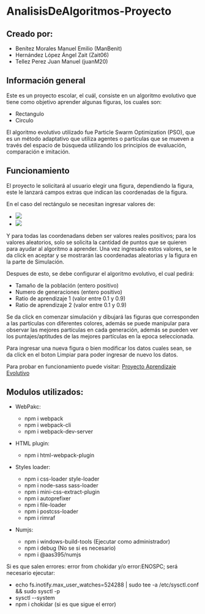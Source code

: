 # AnalisisDeAlgoritmos-Proyecto

## Creado por:
- Benítez Morales Manuel Emilio (ManBenit)
- Hernández López Ángel Zait (Zait06)
- Tellez Perez Juan Manuel (juanM20)

## Información general
Este es un proyecto escolar, el cuál, consiste en un algoritmo evolutivo que tiene como objetivo aprender algunas figuras, los cuales son:
- Rectangulo
- Circulo

El algoritmo evolutivo utilizado fue Particle Swarm Optimization (PSO), que es un método adaptativo que utiliza agentes o partículas que se mueven a través del espacio de búsqueda utilizando los principios de evaluación, comparación e imitación.

## Funcionamiento

El proyecto le solicitará al usuario elegir una figura, dependiendo la figura, este le lanzará campos extras que indican las coordenadas de la figura.

En el caso del rectángulo se necesitan ingresar valores de:
- <img src="https://latex.codecogs.com/gif.latex?x_1<x_2"/>
- <img src="https://latex.codecogs.com/gif.latex?y_1>y_2"/>

Y para todas las coordenadans deben ser valores reales positivos; para los valores aleatorios, solo se solicita la cantidad de puntos que se quieren para ayudar al algoritmo a aprender. Una vez ingresado estos valores, se le da click en aceptar y se mostrarán las coordenadas aleatorias y la figura en la parte de Simulación.

Despues de esto, se debe configurar el algoritmo evolutivo, el cual pedirá:
- Tamaño de la población (entero positivo)
- Numero de generaciones (entero positivo)
- Ratio de aprendizaje 1 (valor entre 0.1 y 0.9)
- Ratio de aprendizaje 2 (valor entre 0.1 y 0.9)

Se da click en comenzar simulación y dibujará las figuras que corresponden a las partículas con diferentes colores, además se puede manipular para observar las mejores partículas en cada generación, además se pueden ver los puntajes/aptitudes de las mejores partículas en la epoca seleccionada.

Para ingresar una nueva figura o bien modificar los datos cuales sean, se da click en el boton Limpiar para poder ingresar de nuevo los datos.

Para probar en funcionamiento puede visitar: [Proyecto Aprendizaje Evolutivo](https://zait06.github.io/AnalisisDeAlgoritmos-Proyecto/)

## Modulos utilizados:

- WebPakc:
    * npm i webpack
    * npm i webpack-cli
    * npm i webpack-dev-server

- HTML plugin:
    * npm i html-webpack-plugin

- Styles loader:
    * npm i css-loader style-loader
    * npm i node-sass sass-loader
    * npm i mini-css-extract-plugin
    * npm i autoprefixer
    * npm i file-loader
    * npm i postcss-loader
    * npm i rimraf
	
- Numjs:
	* npm i windows-build-tools (Ejecutar como administrador)
	* npm i debug			(No se si es necesario)
	* npm i @aas395/numjs

Si es que salen errores: error from chokidar y/o error:ENOSPC; será necesario ejecutar:
- echo fs.inotify.max_user_watches=524288 | sudo tee -a /etc/sysctl.conf && sudo sysctl -p
- sysctl --system
- npm i chokidar (si es que sigue el error)